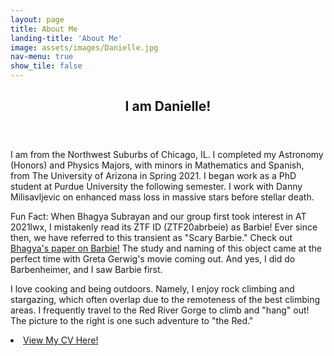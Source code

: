 ```yaml
---
layout: page
title: About Me
landing-title: 'About Me'
image: assets/images/Danielle.jpg
nav-menu: true
show_tile: false
---
```


<!-- Main -->
<div id="main" class="alt">

<!-- One -->
<section id="one">
	<div class="inner">
		<header class="major">
			<h1>I am Danielle!</h1>
		</header>

<p><span class="image left"><img src="{% link assets/images/Danielle.jpg %}" alt="" /></span>I am from the Northwest Suburbs of Chicago, IL. I completed my Astronomy (Honors) and Physics Majors, with minors in Mathematics and Spanish, from The University of Arizona in Spring 2021. I began work as a PhD student at Purdue University the following semester. I work with Danny Milisavljevic on enhanced mass loss in massive stars before stellar death. </p>

<p>Fun Fact: When Bhagya Subrayan and our group first took interest in AT 2021lwx, I mistakenly read its ZTF ID (ZTF20abrbeie) as Barbie! Ever since then, we have referred to this transient as "Scary Barbie." Check out <a href = "https://ui.adsabs.harvard.edu/abs/2023ApJ...948L..19S/abstract">Bhagya's paper on Barbie!</a> The study and naming of this object came at the perfect time with Greta Gerwig's movie coming out. And yes, I did do Barbenheimer, and I saw Barbie first.</p>

<p><span class="image right"><img src="{% link assets/images/IMG_7984.jpg %}" alt="" /></span>I love cooking and being outdoors. Namely, I enjoy rock climbing and stargazing, which often overlap due to the remoteness of the best climbing areas. I frequently travel to the Red River Gorge to climb and "hang" out! The picture to the right is one such adventure to "the Red."
<li><a href="https://drive.google.com/file/d/1kF0uPiWVcYSA0O951wNmk7PGJoigynIW/view?usp=sharing" class="button">View My CV Here!</a></li>
</p>

